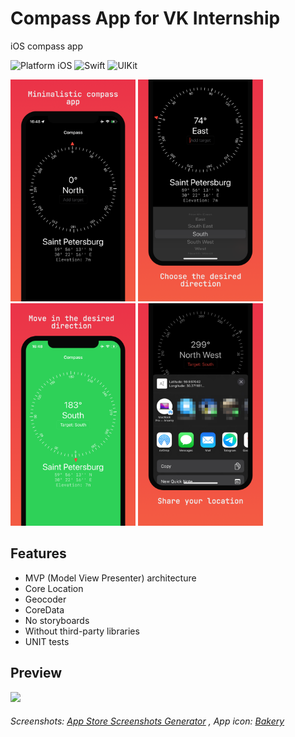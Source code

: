 # Compass App for VK Internship

iOS compass app

![Platform iOS](https://img.shields.io/badge/-VK-blue.svg)
![Swift](https://img.shields.io/badge/-Swift-orange.svg)
![UIKit](https://img.shields.io/badge/-UIKit-purple.svg)

<img src="https://github.com/032nnxkitty/CompassApp-iOS/blob/main/Screenshots/1.png" width="200"> <img src="https://github.com/032nnxkitty/CompassApp-iOS/blob/main/Screenshots/2.png" width="200"> <img src="https://github.com/032nnxkitty/CompassApp-iOS/blob/main/Screenshots/3.png" width="200"> <img src="https://github.com/032nnxkitty/CompassApp-iOS/blob/main/Screenshots/4.png" width="200"> 

## Features
- MVP (Model View Presenter) architecture
- Core Location
- Geocoder
- CoreData
- No storyboards
- Without third-party libraries
- UNIT tests

## Preview
[![](https://markdown-videos.deta.dev/youtube/vztqU5eROEc)](https://youtu.be/vztqU5eROEc)

###### Screenshots: [App Store Screenshots Generator](https://screenshots.pro) , App icon: [Bakery](https://apps.apple.com/nl/app/bakery-simple-icon-creator/id1575220747?mt=12)

